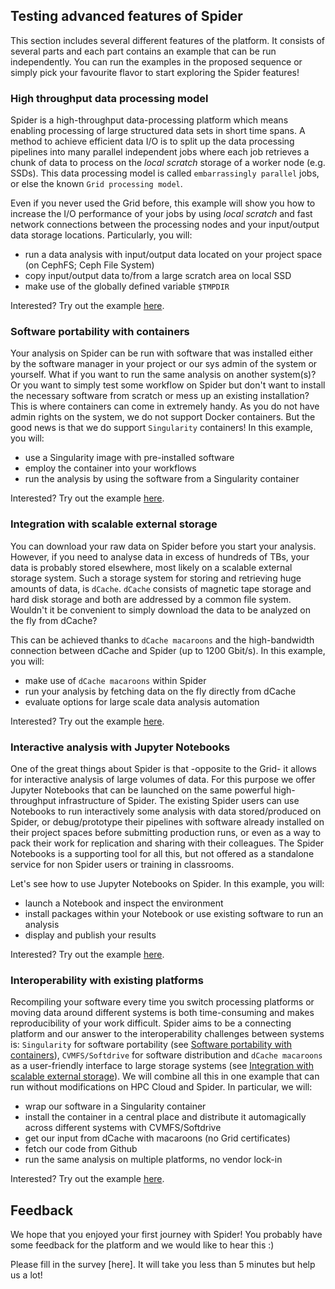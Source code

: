 ## Testing advanced features of Spider
This section includes several different features of the platform. It consists of several parts and each part contains an example that can be run independently. You can run the examples in the proposed sequence or simply pick your favourite flavor to start exploring the Spider features!

### High throughput data processing model

Spider is a high-throughput data-processing platform which means enabling processing of large structured data sets in short time spans. A method to achieve efficient data I/O is to split up the data processing pipelines into many parallel independent jobs where each job retrieves a chunk of data to process on the *local scratch* storage of a worker node (e.g. SSDs). This data processing model is called `embarrassingly parallel` jobs, or else the known `Grid processing model`.

Even if you never used the Grid before, this example will show you how to increase the I/O performance of your jobs by using  *local scratch* and fast network connections between the processing nodes and your input/output data storage locations. Particularly, you will:

- run a data analysis with input/output data located on your project space (on CephFS; Ceph File System)
- copy input/output data to/from a large scratch area on local SSD
- make use of the globally defined variable `$TMPDIR`

Interested? Try out the example [here](extras/tmpdir-usage.md).

### Software portability with containers

Your analysis on Spider can be run with software that was installed either by the software manager in your project or our sys admin of the system or yourself. What if you want to run the same analysis on another system(s)? Or you want to simply test some workflow on Spider but don't want to install the necessary software from scratch or mess up an existing installation? This is where containers can come in extremely handy. As you do not have admin rights on the system, we do not support Docker containers. But the good news is that we do support `Singularity` containers! In this example, you will:

- use a Singularity image with pre-installed software
- employ the container into your workflows
- run the analysis by using the software from a Singularity container

Interested? Try out the example [here](extras/singularity-usage.md).

### Integration with scalable external storage

You can download your raw data on Spider before you start your analysis. However, if you need to analyse data in excess of hundreds of TBs, your data is probably stored elsewhere, most likely on a scalable external storage system. Such a storage system for storing and retrieving huge amounts of data, is `dCache`. `dCache` consists of magnetic tape storage and hard disk storage and both are addressed by a common file system. Wouldn't it be convenient to simply download the data to be analyzed on the fly from dCache?

This can be achieved thanks to `dCache macaroons` and the high-bandwidth connection between dCache and Spider (up to 1200 Gbit/s). In this example, you will:

- make use of `dCache macaroons` within Spider
- run your analysis by fetching data on the fly directly from dCache
- evaluate options for large scale data analysis automation

Interested? Try out the example [here](extras/macaroons-usage.md).

### Interactive analysis with Jupyter Notebooks

One of the great things about Spider is that -opposite to the Grid- it allows for interactive analysis of large volumes of data. For this purpose we offer Jupyter Notebooks that can be launched on the same powerful high-throughput infrastructure of Spider. The existing Spider users can use Notebooks to run interactively some analysis with data stored/produced on Spider, or debug/prototype their pipelines with software already installed on their project spaces before submitting production runs, or even as a way to pack their work for replication and sharing with their colleagues. The Spider Notebooks is a supporting tool for all this, but not offered as a standalone service for non Spider users or training in classrooms.

Let's see how to use Jupyter Notebooks on Spider. In this example, you will:

- launch a Notebook and inspect the environment
- install packages within your Notebook or use existing software to run an analysis
- display and publish your results

Interested? Try out the example [here](extras/jupyter-usage.md).

### Interoperability with existing platforms

Recompiling your software every time you switch processing platforms or moving data around different systems is both time-consuming and makes reproducibility of your work difficult. Spider aims to be a connecting platform and our answer to the interoperability challenges between systems is: `Singularity` for software portability (see [Software portability with containers](#software-portability-with-containers)), `CVMFS/Softdrive` for software distribution and `dCache macaroons` as a user-friendly interface to large storage systems (see [Integration with scalable external storage](#integration-with-scalable-external-storage)). We will combine all this in one example that can run without modifications on HPC Cloud and Spider. In particular, we will:

- wrap our software in a Singularity container
- install the container in a central place and distribute it automagically across different systems with CVMFS/Softdrive
- get our input from dCache with macaroons (no Grid certificates)
- fetch our code from Github
- run the same analysis on multiple platforms, no vendor lock-in

Interested? Try out the example [here](extras/cloud-usage.md).

## Feedback

We hope that you enjoyed your first journey with Spider! You probably have some feedback for the platform and we would like to hear this :)

Please fill in the survey [here]. It will take you less than 5 minutes but help us a lot!


